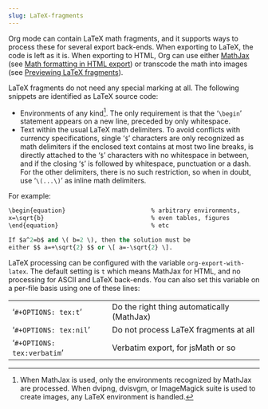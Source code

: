 ```yaml
---
slug: LaTeX-fragments
---
```


Org mode can contain LaTeX math fragments, and it supports ways to process these for several export back-ends. When exporting to LaTeX, the code is left as it is. When exporting to HTML, Org can use either [MathJax](/docs/org/http://www.mathjax.org/) (see [Math formatting in HTML export](/docs/org/Math-formatting-in-HTML-export)) or transcode the math into images (see [Previewing LaTeX fragments](/docs/org/Previewing-LaTeX-fragments)).

LaTeX fragments do not need any special marking at all. The following snippets are identified as LaTeX source code:

*   Environments of any kind[^1]. The only requirement is that the ‘`\begin`’ statement appears on a new line, preceded by only whitespace.
*   Text within the usual LaTeX math delimiters. To avoid conflicts with currency specifications, single ‘`$`’ characters are only recognized as math delimiters if the enclosed text contains at most two line breaks, is directly attached to the ‘`$`’ characters with no whitespace in between, and if the closing ‘`$`’ is followed by whitespace, punctuation or a dash. For the other delimiters, there is no such restriction, so when in doubt, use ‘`\(...\)`’ as inline math delimiters.

For example:

```lisp
\begin{equation}                        % arbitrary environments,
x=\sqrt{b}                              % even tables, figures
\end{equation}                          % etc

If $a^2=b$ and \( b=2 \), then the solution must be
either $$ a=+\sqrt{2} $$ or \[ a=-\sqrt{2} \].
```

LaTeX processing can be configured with the variable `org-export-with-latex`. The default setting is `t` which means MathJax for HTML, and no processing for ASCII and LaTeX back-ends. You can also set this variable on a per-file basis using one of these lines:

|                             |                                            |
| --------------------------- | ------------------------------------------ |
| ‘`#+OPTIONS: tex:t`’        | Do the right thing automatically (MathJax) |
| ‘`#+OPTIONS: tex:nil`’      | Do not process LaTeX fragments at all      |
| ‘`#+OPTIONS: tex:verbatim`’ | Verbatim export, for jsMath or so          |

[^1]: When MathJax is used, only the environments recognized by MathJax are processed. When dvipng, dvisvgm, or ImageMagick suite is used to create images, any LaTeX environment is handled.
